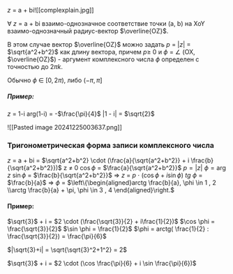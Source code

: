 $z$ = a + bi![[complexplain.jpg]]

$\forall$ $z$ = a + bi      взаимо-однозначное соответствие точки (a, b) на XoY взаимо-однозначный радиус-вектор $\overline{OZ}$.

В этом случае вектор $\overline{OZ}$ можно задать $p$ = $|z|$ = $\sqrt{a^2+b^2}$  как длину вектора, причем $p \geq$ 0 и
$\phi$ = $\angle$ (OX, $\overline{OZ}$) - аргумент комплексного числа $\phi$ определен с точностью до $2\pi k$.

Обычно $\phi$ $\in$ $[0, 2\pi)$, либо $(-\pi, \pi]$ 

##### **Пример:**
$z$ = 1-i
arg(1-i) = -$\frac{\pi}{4}$ 
|1 - i| = $\sqrt{2}$ 

![[Pasted image 20241225003637.png]]

### Тригонометрическая форма записи комплексного числа
$z$ = a + bi = $\sqrt{a^2+b^2} \cdot (\frac{a}{\sqrt{a^2+b^2}} + i \frac{b}{\sqrt{a^2+b^2}})$ 
z $\neq$ 0
$\cos \phi$ = $\frac{a}{\sqrt{a^2+b^2}}$         $p = |z|$       $\phi = \arg$ $z$
$\sin \phi$ = $\frac{b}{\sqrt{a^2+b^2}}$ 
$\Rightarrow$ $z$ = $p$ $\cdot$ $(\cos \phi + i\sin\phi)$ 
	$tg$ $\phi$ = $\frac{b}{a}$ $\Rightarrow$ $\phi$ = $\left\{\begin{aligned}arctg \frac{b}{a}, \phi \in 1   ,  2 \\arctg \frac{b}{a} + \pi, \phi \in 3   ,   4 \end{aligned}\right.$
#### **Пример:** 
$\sqrt{3}$ + i = $2 \cdot (\frac{\sqrt{3}}{2} + i\frac{1}{2})$                      $\cos \phi = \frac{\sqrt{3}}{2}$                 $\sin \phi = \frac{1}{2}$               $\phi = arctg( \frac{1}{2} : \frac{\sqrt{3}}{2}) = \frac{\pi}{6}$

$|\sqrt{3}+i| = \sqrt{\sqrt{3}^2+1^2} = 2$ 

$\sqrt{3}$ + i = $2 \cdot (\cos \frac{\pi}{6} + i \sin \frac{\pi}{6})$ 
